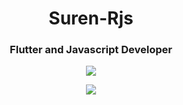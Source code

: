 <h1 align="center">Suren-Rjs</h1>
<h3 align="center">Flutter and Javascript Developer</h3>

<p align="center">
<a href="https://github.com/drkostas">
    <img src="https://github-stats-alpha.vercel.app/api?username=AvatarTheLastAirbender&cc=271e2f&tc=fee&ic=fbe&bc=fbe">
</a>
</p>

<p align="center">
<picture>
<img src="https://github-readme-stats.vercel.app/api?username=AvatarTheLastAirbender&show_icons=true&theme=radical" />
</picture>
</p>
